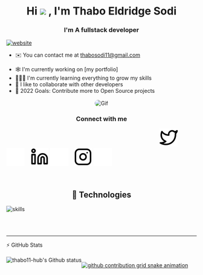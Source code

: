<h1 align="center">Hi <img src="https://media.giphy.com/media/hvRJCLFzcasrR4ia7z/giphy.gif" width="30px"/> , I'm Thabo Eldridge Sodi</h1>
<h3 align="center">I'm A fullstack developer</h3>


[![website](https://img.shields.io/badge/PortfolioWebsite-thabo11-hub.github.io/-2648ff?style=flat-square&logo=google-chrome)](https://thabo11-hub.github.io/)

* ✉️  You can contact me at [thabosodi11@gmail.com](mailto:thabosodi11@gmail.com)

- 🕸️ I'm currently working on [my portfolio]
- 👨🏾‍💻 I'm currently learning everything to grow my skills
- 🤝 I like to collaborate with other developers
- 📝 2022 Goals: Contribute more to Open Source projects

<div align="center">
  <img align="center" alt="Gif" height="300em" style="border-radius:50px;" src="https://qph.fs.quoracdn.net/main-qimg-03a4a5f034bf0bafa661fd8a8aabedc8">
</div>
       
<h3 align="center">Connect with me</h3>

&nbsp;&nbsp;&nbsp;&nbsp;&nbsp;&nbsp;&nbsp;&nbsp;&nbsp;&nbsp;&nbsp;&nbsp;&nbsp;&nbsp;&nbsp;&nbsp;&nbsp;&nbsp;&nbsp;&nbsp;&nbsp;&nbsp;&nbsp;&nbsp;&nbsp;&nbsp;&nbsp;&nbsp;&nbsp;&nbsp;&nbsp;&nbsp;&nbsp;&nbsp;&nbsp;&nbsp;&nbsp;&nbsp;&nbsp;&nbsp;&nbsp;&nbsp;&nbsp;&nbsp;&nbsp;&nbsp;&nbsp;&nbsp;&nbsp;&nbsp;&nbsp;&nbsp;&nbsp;&nbsp;&nbsp;&nbsp;&nbsp;&nbsp;&nbsp;&nbsp;&nbsp;&nbsp;&nbsp;&nbsp;&nbsp;&nbsp;&nbsp;&nbsp;&nbsp;&nbsp;&nbsp;&nbsp;&nbsp;&nbsp;&nbsp;&nbsp;&nbsp;&nbsp;&nbsp;&nbsp;&nbsp;&nbsp;&nbsp;&nbsp;&nbsp;&nbsp;&nbsp;&nbsp;&nbsp;&nbsp;&nbsp;&nbsp;&nbsp;&nbsp;&nbsp;&nbsp;&nbsp;&nbsp;&nbsp;&nbsp;&nbsp;&nbsp;
[![twitter](./img/twitter-light.svg)](https://twitter.com/#gh-light-mode-only)
[![twitter](./img/twitter-dark.svg)](https://twitter.com/#gh-dark-mode-only)
&nbsp;&nbsp;
[![linkedin](./img/linkedin-light.svg)](https://linkedin.com/in/thabo-eldridge-sodi-5113741b5#gh-light-mode-only)
[![linkedin](./img/linkedin-dark.svg)](https://linkedin.com/in/thabo-eldridge-sodi-5113741b5#gh-dark-mode-only)
&nbsp;&nbsp;
[![instagram](./img/instagram-light.svg)](https://instagram.com/#gh-light-mode-only)
[![instagram](./img/instagram-dark.svg)](https://instagram.com/#gh-dark-mode-only)
 
<br />



<h2 align="center">🔧 Technologies</h2>


![skills](https://skillicons.dev/icons?i=html,cpp,css,js,angular,ts,wordpress,nodejs,vue,mongodb,postgres,mysql,docker,git,gitlab,figma,azure,netlify,visualstudio,vscode&theme=light)


<br />
<br />

---

<summary>⚡ GitHub Stats</summary>
<br>
  
<img align="left" alt="thabo11-hub's Github status" src="https://github-readme-stats.vercel.app/api?username=thabo11-hub&show_icons=true&theme=tokyonight&hide_border=true" />
</details>

[![github contribution grid snake animation](https://cdn.jsdelivr.net/gh/sy-records/sy-records@output/github-contribution-grid-snake.svg)](https://github.com/sy-records)

[twitter]: https://twitter.com/ThabovanSodi
[instagram]: https://www.instagram.com/thabo_eldridge/
[linkedin]: https://www.linkedin.com/in/thabo-eldridge-sodi-5113741b5/
